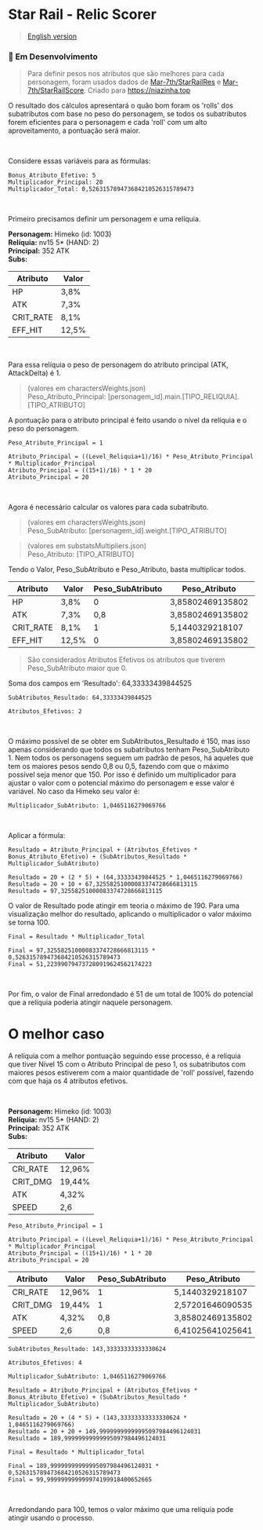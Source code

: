 # Star Rail - Relic Scorer

> [English version](./en-README.md)

### 🚧 Em Desenvolvimento

> Para definir pesos nos atributos que são melhores para cada personagem, foram usados ​​dados de [Mar-7th/StarRailRes] e [Mar-7th/StarRailScore]. Criado para https://niazinha.top

O resultado dos cálculos apresentará o quão bom foram os 'rolls' dos subatributos com base no peso do personagem, se todos os subatributos forem eficientes para o personagem e cada 'roll' com um alto aproveitamento, a pontuação será maior.

<br>

Considere essas variáveis para as fórmulas:
```
Bonus_Atributo_Efetivo: 5
Multiplicador_Principal: 20
Multiplicador_Total: 0,526315789473684210526315789473
```

<br>

Primeiro precisamos definir um personagem e uma relíquia.

**Personagem:** Himeko (id: 1003)<br/>
**Relíquia:** nv15 5* (HAND: 2)<br/>
**Principal:** 352 ATK<br/>
**Subs:**<br/>

|Atributo |Valor|
|---------|-----|
|HP       |3,8% |
|ATK      |7,3% |
|CRIT_RATE|8,1% |
|EFF_HIT  |12,5%|

<br>

Para essa relíquia o peso de personagem do atributo principal (ATK, AttackDelta) é 1.

> (valores em charactersWeights.json)<br/>Peso_Atributo_Principal: [personagem_id].main.[TIPO_RELIQUIA].[TIPO_ATRIBUTO]

A pontuação para o atributo principal é feito usando o nível da relíquia e o peso do personagem.<br/>
```
Peso_Atributo_Principal = 1

Atributo_Principal = ((Level_Reliquia+1)/16) * Peso_Atributo_Principal * Multiplicador_Principal
Atributo_Principal = ((15+1)/16) * 1 * 20
Atributo_Principal = 20
```

<br>

Agora é necessário calcular os valores para cada subatributo.
> (valores em charactersWeights.json)<br/>Peso_SubAtributo: [personagem_id].weight.[TIPO_ATRIBUTO]

> (valores em substatsMultipliers.json)<br/>Peso_Atributo: [TIPO_ATRIBUTO]

Tendo o Valor, Peso_SubAtributo e Peso_Atributo, basta multiplicar todos.

|Atributo |Valor|Peso_SubAtributo|Peso_Atributo   |Resultado         |
|---------|-----|----------------|----------------|------------------|
|HP       |3,8% |0               |3,85802469135802|0                 |
|ATK      |7,3% |0,8             |3,85802469135802|22,666667010290407|
|CRIT_RATE|8,1% |1               |5,1440329218107 |41,66666738815484 |
|EFF_HIT  |12,5%|0               |3,85802469135802|0                 |

> São considerados Atributos Efetivos os atributos que tiverem Peso_SubAtributo maior que 0.

Soma dos campos em 'Resultado': 64,33333439844525
```
SubAtributos_Resultado: 64,33333439844525

Atributos_Efetivos: 2
```

<br/>

O máximo possível de se obter em SubAtributos_Resultado é 150, mas isso apenas considerando que todos os subatributos tenham Peso_SubAtributo 1. Nem todos os personagens seguem um padrão de pesos, há aqueles que tem os maiores pesos sendo 0,8 ou 0,5, fazendo com que o máximo possível seja menor que 150. Por isso é definido um multiplicador para ajustar o valor com o potencial máximo do personagem e esse valor é variável. No caso da Himeko seu valor é:
```
Multiplicador_SubAtributo: 1,0465116279069766
```

<br/>

Aplicar a fórmula:
```
Resultado = Atributo_Principal + (Atributos_Efetivos * Bonus_Atributo_Efetivo) + (SubAtributos_Resultado * Multiplicador_SubAtributo)

Resultado = 20 + (2 * 5) + (64,33333439844525 * 1,0465116279069766)
Resultado = 20 + 10 + 67,32558251000083374728666813115
Resultado = 97,32558251000083374728666813115
```

O valor de Resultado pode atingir em teoria o máximo de 190. Para uma visualização melhor do resultado, aplicando o multiplicador o valor máximo se torna 100.
```
Final = Resultado * Multiplicador_Total

Final = 97,32558251000083374728666813115 * 0,526315789473684210526315789473
Final = 51,223990794737280919624562174223
```

<br/>

Por fim, o valor de Final arredondado é 51 de um total de 100% do potencial que a relíquia poderia atingir naquele personagem.

# O melhor caso

A relíquia com a melhor pontuação seguindo esse processo, é a relíquia que tiver Nível 15 com o Atributo Principal de peso 1, os subatributos com maiores pesos estiverem com a maior quantidade de 'roll' possível, fazendo com que haja os 4 atributos efetivos.

<br/>

**Personagem:** Himeko (id: 1003)<br/>
**Relíquia:** nv15 5* (HAND: 2)<br/>
**Principal:** 352 ATK<br/>
**Subs:**<br/>

|Atributo|Valor |
|--------|------|
|CRI_RATE|12,96%|
|CRIT_DMG|19,44%|
|ATK     |4,32% |
|SPEED   |2,6   |

```
Peso_Atributo_Principal = 1

Atributo_Principal = ((Level_Reliquia+1)/16) * Peso_Atributo_Principal * Multiplicador_Principal
Atributo_Principal = ((15+1)/16) * 1 * 20
Atributo_Principal = 20
```

|Atributo |Valor |Peso_SubAtributo|Peso_Atributo   |Resultado           |
|---------|------|----------------|----------------|--------------------|
|CRI_RATE |12,96%|1               |5,1440329218107 |66,666666666666672  |
|CRIT_DMG |19,44%|1               |2,57201646090535|50                  |
|ATK      |4,32% |0,8             |3,85802469135802|13,33333333333331712|
|SPEED    |2,6   |0,8             |6,41025641025641|13,33333333333331712|

```
SubAtributos_Resultado: 143,33333333333330624

Atributos_Efetivos: 4
```

```
Multiplicador_SubAtributo: 1,0465116279069766
```

```
Resultado = Atributo_Principal + (Atributos_Efetivos * Bonus_Atributo_Efetivo) + (SubAtributos_Resultado * Multiplicador_SubAtributo)

Resultado = 20 + (4 * 5) + (143,33333333333330624 * 1,0465116279069766)
Resultado = 20 + 20 + 149,99999999999995097984496124031
Resultado = 189,99999999999995097984496124031
```

```
Final = Resultado * Multiplicador_Total

Final = 189,99999999999995097984496124031 * 0,526315789473684210526315789473
Final = 99,999999999999974199918400652665
```

<br/>

Arredondando para 100, temos o valor máximo que uma relíquia pode atingir usando o processo.

[Mar-7th/StarRailRes]: https://github.com/Mar-7th/StarRailRes
[Mar-7th/StarRailScore]: https://github.com/Mar-7th/StarRailScore